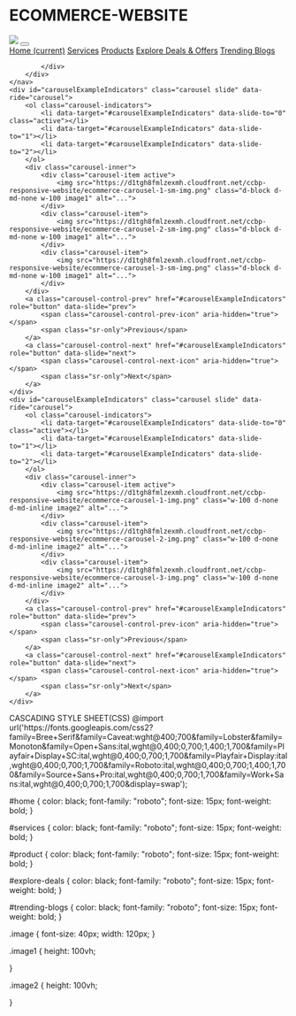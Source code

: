 # ECOMMERCE-WEBSITE
<!DOCTYPE html>
<html>

<head>
    <link rel="stylesheet" href="https://stackpath.bootstrapcdn.com/bootstrap/4.5.2/css/bootstrap.min.css" integrity="sha384-JcKb8q3iqJ61gNV9KGb8thSsNjpSL0n8PARn9HuZOnIxN0hoP+VmmDGMN5t9UJ0Z" crossorigin="anonymous" />
    <script src="https://code.jquery.com/jquery-3.5.1.slim.min.js" integrity="sha384-DfXdz2htPH0lsSSs5nCTpuj/zy4C+OGpamoFVy38MVBnE+IbbVYUew+OrCXaRkfj" crossorigin="anonymous"></script>
    <script src="https://cdn.jsdelivr.net/npm/popper.js@1.16.1/dist/umd/popper.min.js" integrity="sha384-9/reFTGAW83EW2RDu2S0VKaIzap3H66lZH81PoYlFhbGU+6BZp6G7niu735Sk7lN" crossorigin="anonymous"></script>
    <script src="https://stackpath.bootstrapcdn.com/bootstrap/4.5.2/js/bootstrap.min.js" integrity="sha384-B4gt1jrGC7Jh4AgTPSdUtOBvfO8shuf57BaghqFfPlYxofvL8/KUEfYiJOMMV+rV" crossorigin="anonymous"></script>
</head>

<body>
    <nav class="navbar navbar-expand-lg navbar-light bg-light">
        <a class="navbar-brand" href="#"><img src="https://d1tgh8fmlzexmh.cloudfront.net/ccbp-responsive-website/ecommerce-website-logo-img.png" class="image" /></a>
        <button class="navbar-toggler" type="button" data-toggle="collapse" data-target="#navbarNavAltMarkup" aria-controls="navbarNavAltMarkup" aria-expanded="false" aria-label="Toggle navigation">
            <span class="navbar-toggler-icon"></span>
        </button>
        <div class="collapse navbar-collapse" id="navbarNavAltMarkup">
            <div class="navbar-nav ml-auto">
                <a class="nav-link active" id="home" href="#">Home <span class="sr-only">(current)</span></a>
                <a class="nav-link" id="services" href="#">Services</a>
                <a class="nav-link" id="product" href="#">Products</a>
                <a class="nav-link" id="explore-deals" href="#">Explore Deals & Offers</a>
                <a class="nav-link" id="trending-blogs" href="#">Trending Blogs</a>

            </div>
        </div>
    </nav>
    <div id="carouselExampleIndicators" class="carousel slide" data-ride="carousel">
        <ol class="carousel-indicators">
            <li data-target="#carouselExampleIndicators" data-slide-to="0" class="active"></li>
            <li data-target="#carouselExampleIndicators" data-slide-to="1"></li>
            <li data-target="#carouselExampleIndicators" data-slide-to="2"></li>
        </ol>
        <div class="carousel-inner">
            <div class="carousel-item active">
                <img src="https://d1tgh8fmlzexmh.cloudfront.net/ccbp-responsive-website/ecommerce-carousel-1-sm-img.png" class="d-block d-md-none w-100 image1" alt="...">
            </div>
            <div class="carousel-item">
                <img src="https://d1tgh8fmlzexmh.cloudfront.net/ccbp-responsive-website/ecommerce-carousel-2-sm-img.png" class="d-block d-md-none w-100 image1" alt="...">
            </div>
            <div class="carousel-item">
                <img src="https://d1tgh8fmlzexmh.cloudfront.net/ccbp-responsive-website/ecommerce-carousel-3-sm-img.png" class="d-block d-md-none w-100 image1" alt="...">
            </div>
        </div>
        <a class="carousel-control-prev" href="#carouselExampleIndicators" role="button" data-slide="prev">
            <span class="carousel-control-prev-icon" aria-hidden="true"></span>
            <span class="sr-only">Previous</span>
        </a>
        <a class="carousel-control-next" href="#carouselExampleIndicators" role="button" data-slide="next">
            <span class="carousel-control-next-icon" aria-hidden="true"></span>
            <span class="sr-only">Next</span>
        </a>
    </div>
    <div id="carouselExampleIndicators" class="carousel slide" data-ride="carousel">
        <ol class="carousel-indicators">
            <li data-target="#carouselExampleIndicators" data-slide-to="0" class="active"></li>
            <li data-target="#carouselExampleIndicators" data-slide-to="1"></li>
            <li data-target="#carouselExampleIndicators" data-slide-to="2"></li>
        </ol>
        <div class="carousel-inner">
            <div class="carousel-item active">
                <img src="https://d1tgh8fmlzexmh.cloudfront.net/ccbp-responsive-website/ecommerce-carousel-1-img.png" class="w-100 d-none d-md-inline image2" alt="...">
            </div>
            <div class="carousel-item">
                <img src="https://d1tgh8fmlzexmh.cloudfront.net/ccbp-responsive-website/ecommerce-carousel-2-img.png" class="w-100 d-none d-md-inline image2" alt="...">
            </div>
            <div class="carousel-item">
                <img src="https://d1tgh8fmlzexmh.cloudfront.net/ccbp-responsive-website/ecommerce-carousel-3-img.png" class="w-100 d-none d-md-inline image2" alt="...">
            </div>
        </div>
        <a class="carousel-control-prev" href="#carouselExampleIndicators" role="button" data-slide="prev">
            <span class="carousel-control-prev-icon" aria-hidden="true"></span>
            <span class="sr-only">Previous</span>
        </a>
        <a class="carousel-control-next" href="#carouselExampleIndicators" role="button" data-slide="next">
            <span class="carousel-control-next-icon" aria-hidden="true"></span>
            <span class="sr-only">Next</span>
        </a>
    </div>
</body>

</html>
CASCADING STYLE SHEET(CSS)
@import url('https://fonts.googleapis.com/css2?family=Bree+Serif&family=Caveat:wght@400;700&family=Lobster&family=Monoton&family=Open+Sans:ital,wght@0,400;0,700;1,400;1,700&family=Playfair+Display+SC:ital,wght@0,400;0,700;1,700&family=Playfair+Display:ital,wght@0,400;0,700;1,700&family=Roboto:ital,wght@0,400;0,700;1,400;1,700&family=Source+Sans+Pro:ital,wght@0,400;0,700;1,700&family=Work+Sans:ital,wght@0,400;0,700;1,700&display=swap');

#home {
    color: black;
    font-family: "roboto";
    font-size: 15px;
    font-weight: bold;
}

#services {
    color: black;
    font-family: "roboto";
    font-size: 15px;
    font-weight: bold;
}

#product {
    color: black;
    font-family: "roboto";
    font-size: 15px;
    font-weight: bold;
}

#explore-deals {
    color: black;
    font-family: "roboto";
    font-size: 15px;
    font-weight: bold;
}

#trending-blogs {
    color: black;
    font-family: "roboto";
    font-size: 15px;
    font-weight: bold;
}

.image {
    font-size: 40px;
    width: 120px;
}

.image1 {
    height: 100vh;

}

.image2 {
    height: 100vh;

}
